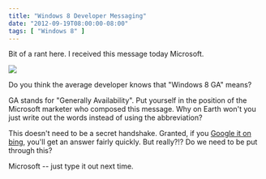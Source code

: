 ```yaml
---
title: "Windows 8 Developer Messaging"
date: "2012-09-19T08:00:00-08:00"
tags: [ "Windows 8" ]
---
```


Bit of a rant here. I received this message today Microsoft.

<div class="vinette"><img src="/images/ms_win8_dev_marketing.png" /></div>

Do you think the average developer knows that "Windows 8 GA" means?

GA stands for "Generally Availability". Put yourself in the position of the Microsoft marketer who composed this message. Why on Earth won't you just write out the words instead of using the abbreviation?

This doesn't need to be a secret handshake. Granted, if you [Google it on bing](http://www.collegehumor.com/video/5072264/googling-with-bing), you'll get an answer fairly quickly. But really?!? Do we need to be put through this?

Microsoft -- just type it out next time.
